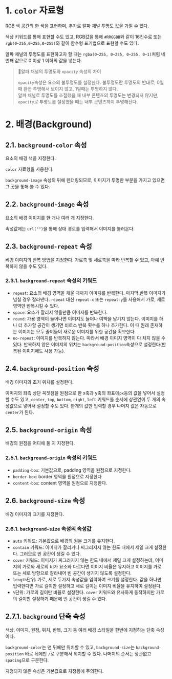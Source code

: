 # 1. `color` 자료형

RGB 색 공간의 한 색을 표현하며, 추가로 알파 채널 투명도 값을 가질 수 있다.

색상 키워드를 통해 표현할 수도 있고, RGB값을 통해 `#RRGGBB`와 같이 16진수로 또는 `rgb(0~255,0~255,0~255)`와 같이 함수형 표기법으로 표현할 수도 있다.

알파 채널의 투명도를 표현하고자 할 때는 `rgba(0~255, 0~255, 0~255, 0~1)`처럼 네 번째 값으로 0 이상 1 이하의 값을 넣는다.

> 📌알파 채널의 투명도와 `opacity` 속성의 차이
>
> `opacity`속성은 요소의 불투명도를 설정한다. 불투명도란 투명도의 반대로, 0일 때 완전 투명해서 보이지 않고, 1일때는 투명하지 않다.  
> 알파 채널로 투명도를 조절했을 때 내부 콘텐츠의 투명도는 변경되지 않지만, `opacity`로 투명도를 설정했을 때는 내부 콘텐츠까지 투명해진다.

# 2. 배경(Background)

## 2.1. `background-color` 속성

요소의 배경 색을 지정한다.

`color` 자료형을 사용한다.

`background-image` 속성의 뒤에 렌더링되므로, 이미지가 투명한 부분을 가지고 있으면 그 곳을 통해 볼 수 있다.

## 2.2. `background-image` 속성

요소의 배경 이미지를 한 개나 여러 개 지정한다.

속성값에는 `url("")`을 통해 상대 경로를 입력해서 이미지를 불러온다.

## 2.3. `background-repeat` 속성

베경 이미지의 반복 방법을 지정한다. 가로축 및 세로축을 따라 반복할 수 있고, 아예 반복하지 않을 수도 있다.

### 2.3.1. `background-repeat` 속성의 키워드

- `repeat`: 요소의 배경 영역을 채울 때까지 이미지를 반복한다. 마지막 반복 이미지가 넘칠 경우 잘라낸다. `repeat` 대신 `repeat-x` 또는 `repeat-y`를 사용해서 가로, 세로 영역만 반복시킬 수 있다.
- `space`: 요소가 잘리지 않을만큼 이미지를 반복한다.
- `round`: 가용 영역이 늘어나면 이미지도 늘어나 여백을 남기지 않는다. 이미지를 하나 더 추가할 공간이 생기면 비로소 반복 횟수를 하나 추가한다. 이 때 원래 존재하는 이미지는 모두 줄어들어 새로운 이미지를 위한 공간을 확보한다.
- `no-repeat`: 이미지를 반복하지 않는다. 따라서 배경 이미지 영역이 다 차지 않을 수 있다. 반복하지 않은 이미지의 위치는 `background-position`속성으로 설정한다(반복된 이미지에도 사용 가능).

## 2.4. `background-position` 속성

배경 이미지의 초기 위치를 설정한다.

이미지의 좌측 상단 꼭짓점을 원점으로 한 x축과 y축의 좌표에`px`등의 값을 넣어서 설정할 수도 있고, `center`, `top`, `bottom`, `right`, `left` 키워드를 순서에 상관없이 두 개의 속성값으로 넣어서 설정할 수도 있다. 한개의 값만 입력할 경우 나머지 값은 자동으로 `center`가 된다.

## 2.5. `background-origin` 속성

배경의 원점을 어디에 둘 지 지정한다.

### 2.5.1. `background-origin` 속성의 키워드

- `padding-box`: 기본값으로, padding 영역을 원점으로 지정한다.
- `border-box`: border 영역을 원점으로 지정한다
- `content-box`: content 영역을 원점으로 지정한다.

## 2.6. `background-size` 속성

배경 이미지의 크기를 지정한다.

### 2.6.1. `background-size` 속성의 속성값

- `auto` 키워드: 기본값으로 배경의 원본 크기를 유지한다.
- `contain` 키워드: 이미지가 잘리거나 찌그러지지 않는 한도 내에서 제일 크게 설정한다. 그러므로 빈 공간이 생길 수 있다.
- `cover` 키워드: 이미지가 찌그러지지 않는 한도 내에서 제일 크게 설정하는데, 이미지의 가로와 세로의 비가 요소와 다르다면 이미지 비율은 유지하고 이미지를 가로 또는 세로 방향으로 잘라내어 빈 공간이 생기지 않도록 설정한다.
- `length`단위: 가로, 세로 두가지 속성값을 입력하여 크기를 설정한다. 값을 하나만 입력한다면 가로 길이만 설정하고 세로 길이는 이미지 비율을 유지하여 설정된다.
- `%`단위: 가로의 길이만 비율로 설정한다. `cover` 키워드와 유사하게 동작하지만 가로의 길이만 설정하기 때문에 빈 공간이 생길 수 있다.

## 2.7.1. `background` 단축 속성

색상, 이미지, 원점, 위치, 반복, 크기 등 여러 배경 스타일을 한번에 지정하는 단축 속성이다.

`background-color`는 맨 뒤에만 위치할 수 있고, `background-size`는 `background-position` 바로 뒤에만 `/`로 구분해서 위치할 수 있다. 나머지의 순서는 상관없고 `spacing`으로 구분한다.

지정되지 않은 속성은 기본값으로 지정됨에 주의한다.
